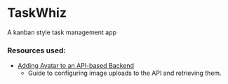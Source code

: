 # TaskWhiz

A kanban style task management app

### Resources used:

- [Adding Avatar to an API-based Backend](https://www.youtube.com/watch?v=_rLMRd676-I)
  - Guide to configuring image uploads to the API and retrieving them.
